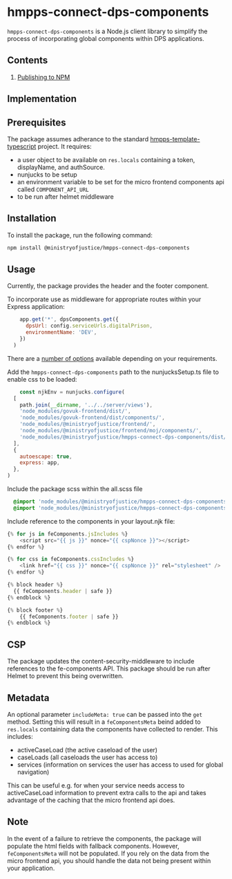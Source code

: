 # hmpps-connect-dps-components

`hmpps-connect-dps-components` is a Node.js client library to simplify the process of incorporating global components within DPS applications.

## Contents

1. [Publishing to NPM](readme/publishing.md)


## Implementation

## Prerequisites

The package assumes adherance to the standard [hmpps-template-typescript](https://github.com/ministryofjustice/hmpps-template-typescript) project.
It requires:
 - a user object to be available on `res.locals` containing a token, displayName, and authSource.
 - nunjucks to be setup
 - an environment variable to be set for the micro frontend components api called `COMPONENT_API_URL`
 - to be run after helmet middleware

## Installation

To install the package, run the following command:

```bash
npm install @ministryofjustice/hmpps-connect-dps-components
```

## Usage

Currently, the package provides the header and the footer component.

To incorporate use as middleware for appropriate routes within your Express application:

```javascript
    app.get('*', dpsComponents.get({
      dpsUrl: config.serviceUrls.digitalPrison,
      environmentName: 'DEV',
    })
  )
```

There are a [number of options](./src/index.ts) available depending on your requirements.

Add the `hmpps-connect-dps-components` path to the nunjucksSetup.ts file to enable css to be loaded:

```javascript
    const njkEnv = nunjucks.configure(
  [
    path.join(__dirname, '../../server/views'),
    'node_modules/govuk-frontend/dist/',
    'node_modules/govuk-frontend/dist/components/',
    'node_modules/@ministryofjustice/frontend/',
    'node_modules/@ministryofjustice/frontend/moj/components/',
    'node_modules/@ministryofjustice/hmpps-connect-dps-components/dist/assets/',
  ],
  {
    autoescape: true,
    express: app,
  },
)
```

Include the package scss within the all.scss file
```scss
  @import 'node_modules/@ministryofjustice/hmpps-connect-dps-components/dist/assets/footer';
  @import 'node_modules/@ministryofjustice/hmpps-connect-dps-components/dist/assets/header-bar';
```

Include reference to the components in your layout.njk file:

```typescript
{% for js in feComponents.jsIncludes %}
    <script src="{{ js }}" nonce="{{ cspNonce }}"></script>
{% endfor %}

{% for css in feComponents.cssIncludes %}
    <link href="{{ css }}" nonce="{{ cspNonce }}" rel="stylesheet" />
{% endfor %}
```
```typescript
{% block header %}
  {{ feComponents.header | safe }}
{% endblock %}
```
```typescript
{% block footer %}
    {{ feComponents.footer | safe }}
{% endblock %}
```

## CSP

The package updates the content-security-middleware to include references to the fe-components API. This package should be run after Helmet to prevent this being overwritten.

## Metadata

An optional parameter `includeMeta: true` can be passed into the `get` method. Setting this will result in a `feComponentsMeta` beind added to `res.locals` containing data the components have collected to render. This includes:

- activeCaseLoad (the active caseload of the user)
- caseLoads (all caseloads the user has access to)
- services (information on services the user has access to used for global navigation)

This can be useful e.g. for when your service needs access to activeCaseLoad information to prevent extra calls to the api and takes advantage of the caching that the micro frontend api does.

## Note

In the event of a failure to retrieve the components, the package will populate the html fields with fallback components. However, `feComponentsMeta` will not be populated. If you rely on the data from the micro frontend api, you should handle the data not being present within your application.